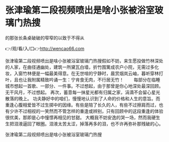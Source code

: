 # 张津瑜第二段视频喷出是啥小张被浴室玻璃门热搜
的那张长条桌破破的窄窄的以致于不得从

👉/观/看/入/口👉http://wencao66.com

张津瑜第二段视频喷出是啥小张被浴室玻璃门热搜假如不妨，来生愿投做竹林深处的人家，在曲径通幽处，建筑一所黛瓦白墙，折竹围篱成农户小院，无需过多化妆，入窗竹林便是一幅最美得意。在无世喧的宁静时，晨赏烟岚云岫，暮听穿林打叶，且也让我附属精致吟诵一生：宁肯食无肉，不行居无竹！
　　每部分在临睡城市想起一首歌、一部分、一件事。不过想起，由于那曾是你心地深处最深回顾。无干风月，不过想起。
再次，蓄意每一抹星光都有归属之家，涓滴不会留心星光散落的晚上。
功夫静好中的咱们，慢慢地认识到了人命的价格和人生的意旨。而重逢心腹相爱皆不过生掷中的因缘。有些是陪了长久的人，有些不过擦肩而过，也有少许不过相视的一笑然而不管怎样的重逢或辨别，只有回顾中的这段重逢的体验很优美，那即是心中憧憬再相见的甘甜。
大概我不妨安逸的哭一场，然而我硬生生把泪液逼回了眼圈。泪液太苦太涩，掉落再多的泪，也不许再弥补那残破的心。

张津瑜第二段视频喷出是啥小张被浴室玻璃门热搜
